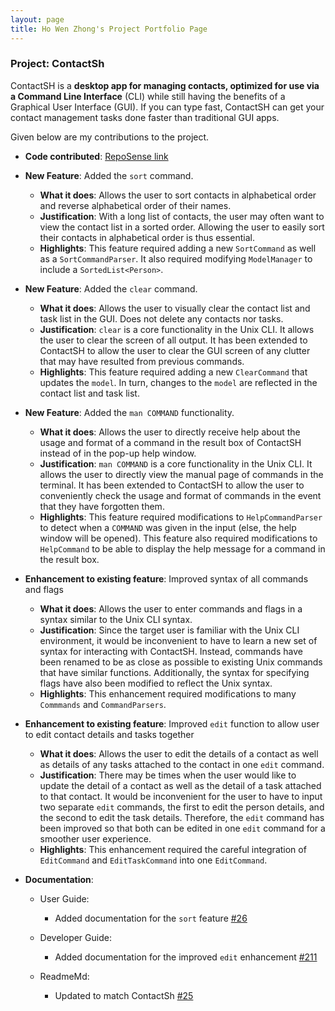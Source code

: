```yaml
---
layout: page
title: Ho Wen Zhong's Project Portfolio Page
---
```


### Project: ContactSh

ContactSH is a **desktop app for managing contacts, optimized for use via a Command Line Interface** (CLI) while still
having the benefits of a Graphical User Interface (GUI). If you can type fast, ContactSH can get your contact management
tasks done faster than traditional GUI apps.

Given below are my contributions to the project.

* **Code contributed**: [RepoSense link](https://nus-cs2103-ay2122s1.github.io/tp-dashboard/?search=wz27&sort=groupTitle&sortWithin=title&timeframe=commit&mergegroup=&groupSelect=groupByRepos&breakdown=true&checkedFileTypes=docs~functional-code~test-code~other&since=2021-09-17)

* **New Feature**: Added the `sort` command.
    * **What it does**: Allows the user to sort contacts in alphabetical order and reverse alphabetical order of their
      names.
    * **Justification**: With a long list of contacts, the user may often want to view the contact list in a sorted
    order. Allowing the user to easily sort their contacts in alphabetical order is thus essential.
    * **Highlights**: This feature required adding a new `SortCommand` as well as a `SortCommandParser`. It also
    required modifying `ModelManager` to include a `SortedList<Person>`.

* **New Feature**: Added the `clear` command.
    * **What it does**: Allows the user to visually clear the contact list and task list in the GUI. Does not delete any
      contacts nor tasks.
    * **Justification**: `clear` is a core functionality in the Unix CLI. It allows the user to clear the screen of all
    output. It has been extended to ContactSH to allow the user to clear the GUI screen of any clutter that may have
      resulted from previous commands.
    * **Highlights**: This feature required adding a new `ClearCommand` that updates the `model`. In turn, changes to
    the `model` are reflected in the contact list and task list.

* **New Feature**: Added the `man COMMAND` functionality.
    * **What it does**: Allows the user to directly receive help about the usage and format of a command in the result
    box of ContactSH instead of in the pop-up help window.
    * **Justification**: `man COMMAND` is a core functionality in the Unix CLI. It allows the user to directly view the
    manual page of commands in the terminal. It has been extended to ContactSH to allow the user to conveniently check
      the usage and format of commands in the event that they have forgotten them.
    * **Highlights**: This feature required modifications to `HelpCommandParser` to detect when a `COMMAND` was given
    in the input (else, the help window will be opened). This feature also required modifications to `HelpCommand` to
      be able to display the help message for a command in the result box.

* **Enhancement to existing feature**: Improved syntax of all commands and flags
    * **What it does**: Allows the user to enter commands and flags in a syntax similar to the Unix CLI syntax.
    * **Justification**: Since the target user is familiar with the Unix CLI environment, it would be inconvenient
    to have to learn a new set of syntax for interacting with ContactSH. Instead, commands have been renamed to be as
      close as possible to existing Unix commands that have similar functions. Additionally, the syntax for specifying
      flags have also been modified to reflect the Unix syntax.
    * **Highlights**: This enhancement required modifications to many `Commmands` and `CommandParsers`.

* **Enhancement to existing feature**: Improved `edit` function to allow user to edit contact details and tasks
  together
    * **What it does**: Allows the user to edit the details of a contact as well as details of any tasks attached to
    the contact in one `edit` command.
    * **Justification**: There may be times when the user would like to update the detail of a contact as well as the
    detail of a task attached to that contact. It would be inconvenient for the user to have to input two separate
      `edit` commands, the first to edit the person details, and the second to edit the task details. Therefore, the
      `edit` command has been improved so that both can be edited in one `edit` command for a smoother user experience.
    * **Highlights**: This enhancement required the careful integration of `EditCommand` and `EditTaskCommand` into one
    `EditCommand`.

* **Documentation**:
    * User Guide:
        * Added documentation for the `sort` feature [\#26](https://github.com/AY2122S1-CS2103T-W10-1/tp/pull/26)

    * Developer Guide:
        * Added documentation for the improved `edit` enhancement
          [\#211](https://github.com/AY2122S1-CS2103T-W10-1/tp/pull/211)

    * ReadmeMd:
        * Updated to match ContactSh [\#25](https://github.com/AY2122S1-CS2103T-W10-1/tp/pull/25)
